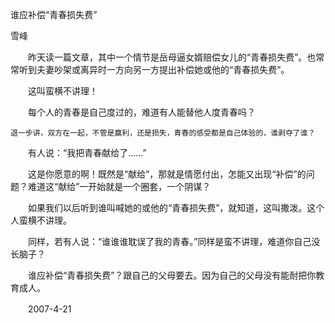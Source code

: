 谁应补偿“青春损失费”

雪峰


　　昨天读一篇文章，其中一个情节是岳母逼女婿赔偿女儿的“青春损失费”。也常常听到夫妻吵架或离异时一方向另一方提出补偿她或他的“青春损失费”。

　　这叫蛮横不讲理！

　　每个人的青春是自己度过的，难道有人能替他人度青春吗？

    退一步讲，双方在一起，不管是赢利，还是损失，青春的感受都是自己体验的，谁剥夺了谁？

　　有人说：“我把青春献给了……”

　　这是你愿意的啊！既然是“献给”，那就是情愿付出，怎能又出现“补偿”的问题？难道这“献给”一开始就是一个圈套，一个阴谋？

　　如果我们以后听到谁叫喊她的或他的“青春损失费”，就知道，这叫撒泼。这个人蛮横不讲理。

　　同样，若有人说：“谁谁谁耽误了我的青春。”同样是蛮不讲理，难道你自己没长脑子？

　　谁应补偿“青春损失费”？跟自己的父母要去。因为自己的父母没有能耐把你教育成人。

　　2007-4-21



